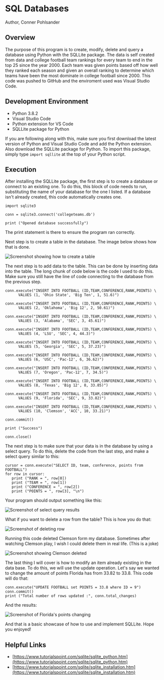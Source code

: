 # SQL Databases

Author, Conner Pohlsander

## Overview

The purpose of this program is to create, modify, delete and query a database using Python with the SQLLite package. The data is self created from data and college football team rankings for every team to end in the top 25 since the year 2000. Each team was given points based off how well they ranked each season and given an overall ranking to determine which teams have been the most dominate in college football since 2000. This code was pushed to GitHub and the enviroment used was Visual Studio Code.

## Development Environment

* Python 3.8.2
* Visual Studio Code
* Python extension for VS Code
* SQLLite package for Python

If you are following along with this, make sure you first download the latest version of Python and Visual Studio Code and add the Python extension. Also download the SQLLite package for Python. To import this package, simply type ```import sqllite``` at the top of your Python script.

## Execution

After installing the SQLLite package, the first step is to create a database or connect to an existing one. To do this, this block of code needs to run, substituting the name of your database for the one I listed. If a database isn't already created, this code automatically creates one.

```
import sqlite3

conn = sqlite3.connect('collegeteams.db')

print ("Opened database successfully")
```

The print statement is there to ensure the program ran correctly.

Next step is to create a table in the database. The image below shows how that is done.

![Screenshot showing how to create a table](1.jpg)

The next step is to add data to the table. This can be done by inserting data into the table. The long chunk of code below is the code I used to do this. Make sure you still have the line of code connecting to the database from the previous step.

```
conn.execute("INSERT INTO FOOTBALL (ID,TEAM,CONFERENCE,RANK,POINTS) \
      VALUES (1, 'Ohio State', 'Big Ten', 1, 51.6)")

conn.execute("INSERT INTO FOOTBALL (ID,TEAM,CONFERENCE,RANK,POINTS) \
      VALUES (2, 'Oklahoma', 'Big 12', 2, 50.61)")

conn.execute("INSERT INTO FOOTBALL (ID,TEAM,CONFERENCE,RANK,POINTS) \
      VALUES (3, 'Alabama', 'SEC', 3, 45.61)")

conn.execute("INSERT INTO FOOTBALL (ID,TEAM,CONFERENCE,RANK,POINTS) \
      VALUES (4, 'LSU', 'SEC', 4, 44.3)")

conn.execute("INSERT INTO FOOTBALL (ID,TEAM,CONFERENCE,RANK,POINTS) \
      VALUES (5, 'Georgia', 'SEC', 5, 37.23)")

conn.execute("INSERT INTO FOOTBALL (ID,TEAM,CONFERENCE,RANK,POINTS) \
      VALUES (6, 'USC', 'Pac-12', 6, 36.62)")

conn.execute("INSERT INTO FOOTBALL (ID,TEAM,CONFERENCE,RANK,POINTS) \
      VALUES (7, 'Oregon', 'Pac-12', 7, 34.5)")

conn.execute("INSERT INTO FOOTBALL (ID,TEAM,CONFERENCE,RANK,POINTS) \
      VALUES (8, 'Texas', 'Big 12', 8, 33.85)")

conn.execute("INSERT INTO FOOTBALL (ID,TEAM,CONFERENCE,RANK,POINTS) \
      VALUES (9, 'Florida', 'SEC', 9, 33.82)")

conn.execute("INSERT INTO FOOTBALL (ID,TEAM,CONFERENCE,RANK,POINTS) \
      VALUES (10, 'Clemson', 'ACC', 10, 33.21)")

conn.commit()

print ("Success")

conn.close()
```

The next step is to make sure that your data is in the database by using a select query. To do this, delete the code from the last step, and make a select query similar to this:
```
cursor = conn.execute("SELECT ID, team, conference, points from FOOTBALL")
for row in cursor:
   print ("RANK = ", row[0])
   print ("TEAM = ", row[1]) 
   print ("CONFERENCE = ", row[2])
   print ("POINTS = ", row[3], "\n")
   ```
Your program should output something like this:

![Screenshot of select query results](3.jpg)

What if you want to delete a row from the table? This is how you do that:

![Screenshot of deleting row](2.jpg)

Running this code deleted Clemson form my database. Sometimes after watching Clemson play, I wish I could delete them in real life. (This is a joke)

![Screenshot showing Clemson deleted](4.jpg)

The last thing I will cover is how to modify an item already existing in the data base. To do this, we will use the update operation. Let's say we wanted to change the amount of points Florida has from 33.82 to 33.8. This code will do that: 

```
conn.execute("UPDATE FOOTBALL set POINTS = 33.8 where ID = 9")
conn.commit()
print ("Total number of rows updated :", conn.total_changes)
```

And the results:

![Screenshot of Florida's points changing](5.jpg)

And that is a basic showcase of how to use and implement SQLLite. Hope you enjoyed!

## Helpful Links

* [https://www.tutorialspoint.com/sqlite/sqlite_python.htm](https://www.tutorialspoint.com/sqlite/sqlite_python.htm)
* [https://www.tutorialspoint.com/sqlite/sqlite_installation.htm](https://www.tutorialspoint.com/sqlite/sqlite_installation.htm)
